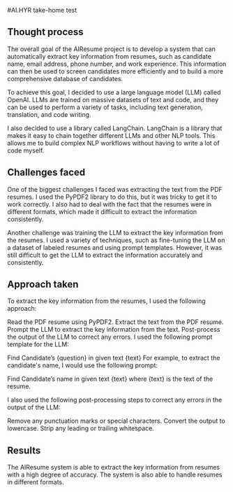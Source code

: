 #AI.HYR take-home test

## Thought process

The overall goal of the AIResume project is to develop a system that can automatically extract key information from resumes, such as candidate name, email address, phone number, and work experience. This information can then be used to screen candidates more efficiently and to build a more comprehensive database of candidates.

To achieve this goal, I decided to use a large language model (LLM) called OpenAI. LLMs are trained on massive datasets of text and code, and they can be used to perform a variety of tasks, including text generation, translation, and code writing.

I also decided to use a library called LangChain. LangChain is a library that makes it easy to chain together different LLMs and other NLP tools. This allows me to build complex NLP workflows without having to write a lot of code myself.

## Challenges faced

One of the biggest challenges I faced was extracting the text from the PDF resumes. I used the PyPDF2 library to do this, but it was tricky to get it to work correctly. I also had to deal with the fact that the resumes were in different formats, which made it difficult to extract the information consistently.

Another challenge was training the LLM to extract the key information from the resumes. I used a variety of techniques, such as fine-tuning the LLM on a dataset of labeled resumes and using prompt templates. However, it was still difficult to get the LLM to extract the information accurately and consistently.

## Approach taken

To extract the key information from the resumes, I used the following approach:

Read the PDF resume using PyPDF2.
Extract the text from the PDF resume.
Prompt the LLM to extract the key information from the text.
Post-process the output of the LLM to correct any errors.
I used the following prompt template for the LLM:

Find Candidate’s {question} in given text {text}
For example, to extract the candidate's name, I would use the following prompt:

Find Candidate’s name in given text {text}
where {text} is the text of the resume.

I also used the following post-processing steps to correct any errors in the output of the LLM:

Remove any punctuation marks or special characters.
Convert the output to lowercase.
Strip any leading or trailing whitespace.

## Results

The AIResume system is able to extract the key information from resumes with a high degree of accuracy. The system is also able to handle resumes in different formats.
